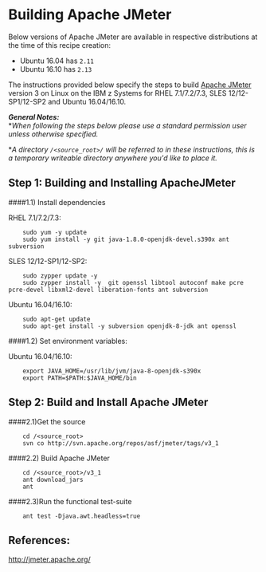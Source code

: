 <!---PACKAGE:Apache JMeter--->
<!---DISTRO:SLES 12:3.1--->
<!---DISTRO:RHEL 7.1:3.1--->
<!---DISTRO:Ubuntu 16.x:3.1--->

# Building Apache JMeter
Below versions of Apache JMeter are available in respective distributions at the time of this recipe creation:

*    Ubuntu 16.04 has `2.11`
*    Ubuntu 16.10 has `2.13`

The instructions provided below specify the steps to build [Apache JMeter](http://jmeter.apache.org/) version 3 on Linux on the IBM z Systems for RHEL 7.1/7.2/7.3, SLES 12/12-SP1/12-SP2 and Ubuntu 16.04/16.10.

_**General Notes:**_ 	 
*_When following the steps below please use a standard permission user unless otherwise specified._

*_A directory `/<source_root>/` will be referred to in these instructions, this is a temporary writeable directory anywhere you'd like to place it._

## Step 1: Building and Installing ApacheJMeter

####1.1) Install dependencies

RHEL 7.1/7.2/7.3:

```
	sudo yum -y update
	sudo yum install -y git java-1.8.0-openjdk-devel.s390x ant subversion
```

SLES 12/12-SP1/12-SP2:

```
	sudo zypper update -y
	sudo zypper install -y  git openssl libtool autoconf make pcre pcre-devel libxml2-devel liberation-fonts ant subversion
```

Ubuntu 16.04/16.10:

```
	sudo apt-get update
	sudo apt-get install -y subversion openjdk-8-jdk ant openssl
```

####1.2) Set environment variables:

Ubuntu 16.04/16.10:

```
	export JAVA_HOME=/usr/lib/jvm/java-8-openjdk-s390x
	export PATH=$PATH:$JAVA_HOME/bin
```

## Step 2: Build and Install Apache JMeter

####2.1)Get the source

```
	cd /<source_root>
	svn co http://svn.apache.org/repos/asf/jmeter/tags/v3_1
```

####2.2) Build Apache JMeter

```
	cd /<source_root>/v3_1
	ant download_jars
	ant
```

####2.3)Run the functional test-suite

```
	ant test -Djava.awt.headless=true
```

## References:

http://jmeter.apache.org/
	